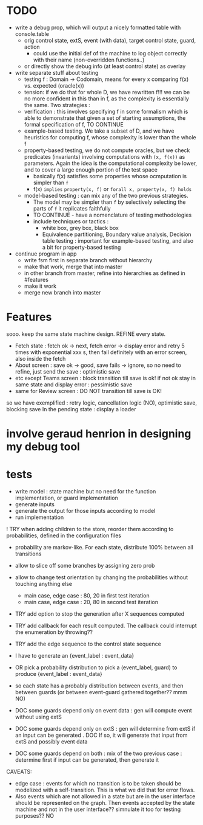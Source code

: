# TODO
- write a debug prop, which will output a nicely formatted table with console.table
  - orig control state, extS, event (with data), target control state, guard, action
    - could use the initial def of the machine to log object correctly with their name
    (non-overridden functions..)
  - or directly show the debug info (at least control state) as overlay 
- write separate stuff about testing
  - testing f : Domain -> Codomain, means for every x comparing f(x) vs. expected (oracle(x))
  - tension: if we do that for whole D, we have rewritten f!!! we can be no more confident in 
  this than in f, as the complexity is essentially the same. Two strategies : 
  - verification : this involves specifying f in some formalism which is able to demonstrate that
   given a set of starting assumptions, the formal specification of f, TO CONTINUE 
  - example-based testing. We take a subset of D, and we have heuristics for computing f, whose
     complexity is lower than the whole f
  - property-based testing, we do not compute oracles, but we check predicates (invariants) 
    involving computations with `(x, f(x))` as parameters. Again the idea is the computational 
    complexity be lower, and to cover a large enough portion of the test space
    - basically f(x) satisfies some properties whose ocmputation is simpler than `f`
    - f(x) `implies` `property(x, f)` or `forall x, property(x, f) holds`
  - model-based testing : can mix any of the two previous strategies. 
    - The model may be simpler than `f` by selectively selecting the parts of `f` it replicates 
    faithfully
    - TO CONTINUE - have a nomenclature of testing methodologies
    - include techniques or tactics :
      - white box, grey box, black box
      - Equivalence partitioning, Boundary value analysis, Decision table testing : important 
      for example-based testing, and also a bit for property-based testing
- continue program in app
  - write fsm first in separate branch without hierarchy
  - make that work, merge that into master
  - in other branch from master, refine into hierarchies as defined in #features
  - make it work
  - merge new branch into master

# Features
sooo. keep the same state machine design. REFINE every state. 

- Fetch state : fetch ok -> next, fetch error -> display error and retry 5 times with exponential
 xxx s, then fail definitely with an error screen, also inside the fetch
- About screen : save ok -> good, save fails -> ignore, so no need to refine, just send the save 
: optimistic save
- etc except Teams screen : block transition till save is ok! if not ok stay in same state and 
display error : pessimistic save
- same for Review screen : DO NOT transition till save is OK!


so we have exemplified : retry logic, cancellation logic (NO), optimistic save, blocking save
In the pending state : display a loader

# involve geraud henrion in designing my debug tool

# tests
- write model : state machine but no need for the function implementation, or guard implementation
- generate inputs
- generate the output for those inputs according to model
- run implementation

! TRY when adding children to the store, reorder them according to probabilities, defined in the
 configuration files
  - probability are markov-like. For each state, distribute 100% between all transitions
  - allow to slice off some branches by assigning zero prob
  - allow to change test orientation by changing the probabilities without touching anything else
    - main case, edge case : 80, 20 in first test iteration
    - main case, edge case : 20, 80 in second test iteration
- TRY add option to stop the generation after X sequences computed
- TRY add callback for each result computed. The callback could interrupt the enumeration by 
throwing??
- TRY add the edge sequence to the control state sequence

- I have to generate an {event_label : event_data}
- OR pick a probability distribution to pick a (event_label, guard) to produce {event_label : 
event_data}
- so each state has a probably distribution between events, and then between guards (or between 
event-guard gathered together?? mmm NO)
- DOC some guards depend only on event data : gen will compute event without using extS
- DOC some guards depend only on extS : gen will determine from extS if an input can be generated
. DOC If so, it will generate that input from extS and possibly event data
- DOC some guards depend on both : mix of the two previous case : determine first if input can be 
generated, then generate it

CAVEATS:
- edge case : events for which no transition is to be taken should be modelized with a 
self-transition. This is what we did that for error flows. 
- Also events which are not allowed in a state but are in the user interface should be 
represented on the graph. Then events accepted by the state machine and not in the user 
interface?? simnulate it too for testing purposes?? NO 
